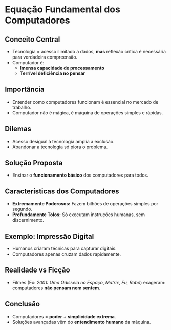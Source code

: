 # Equação Fundamental dos Computadores

## Conceito Central
- Tecnologia = acesso ilimitado a dados, **mas** reflexão crítica é necessária para verdadeira compreensão.
- Computador é:
  - **Imensa capacidade de processamento**
  - **Terrível deficiência no pensar**

## Importância
- Entender como computadores funcionam é essencial no mercado de trabalho.
- Computador não é mágica, é máquina de operações simples e rápidas.

## Dilemas
- Acesso desigual à tecnologia amplia a exclusão.
- Abandonar a tecnologia só piora o problema.

## Solução Proposta
- Ensinar o **funcionamento básico** dos computadores para todos.

## Características dos Computadores
- **Extremamente Poderosos:** Fazem bilhões de operações simples por segundo.
- **Profundamente Tolos:** Só executam instruções humanas, sem discernimento.

## Exemplo: Impressão Digital
- Humanos criaram técnicas para capturar digitais.
- Computadores apenas cruzam dados rapidamente.

## Realidade vs Ficção
- Filmes (Ex: *2001: Uma Odisseia no Espaço*, *Matrix*, *Eu, Robô*) exageram: computadores **não pensam nem sentem**.

## Conclusão
- Computadores = **poder** + **simplicidade extrema**.
- Soluções avançadas vêm do **entendimento humano** da máquina.
